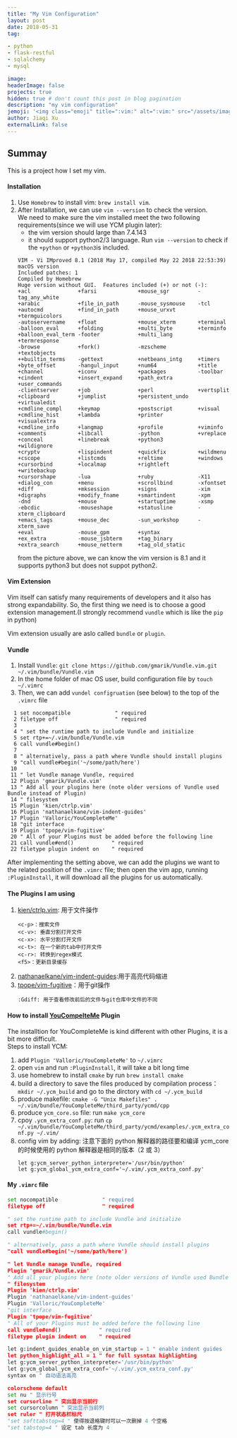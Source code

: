```yaml
---
title: "My Vim Configuration"
layout: post
date: 2018-05-31
tag:

- python
- flask-restful
- sqlalchemy
- mysql

image:
headerImage: false
projects: true
hidden: true # don't count this post in blog pagination
description: "my vim configuration"
jemoji: '<img class="emoji" title=":vim:" alt=":vim:" src="/assets/images/language_icon/vim.png" height="20" width="20" align="absmiddle">'
author: Jiaqi Xu
externalLink: false
---
```

##  Summay
This is a project how I set my vim.

#### Installation
1. Use `Homebrew` to install vim: `brew install vim`.
2. After Installation, we can use `vim --version` to check the version.<br>
   We need to make sure the vim installed meet the two following requirements(since we will use YCM plugin later):
   * the vim version should large than 7.4.143
   * it should support python2/3 language. Run `vim --version` to check if the `+python` or `+python3`is included.
    ```text
    VIM - Vi IMproved 8.1 (2018 May 17, compiled May 22 2018 22:53:39)
    macOS version
    Included patches: 1
    Compiled by Homebrew
    Huge version without GUI.  Features included (+) or not (-):
    +acl               +farsi             +mouse_sgr         -tag_any_white
    +arabic            +file_in_path      -mouse_sysmouse    -tcl
    +autocmd           +find_in_path      +mouse_urxvt       +termguicolors
    -autoservername    +float             +mouse_xterm       +terminal
    -balloon_eval      +folding           +multi_byte        +terminfo
    +balloon_eval_term -footer            +multi_lang        +termresponse
    -browse            +fork()            -mzscheme          +textobjects
    ++builtin_terms    -gettext           +netbeans_intg     +timers
    +byte_offset       -hangul_input      +num64             +title
    +channel           +iconv             +packages          -toolbar
    +cindent           +insert_expand     +path_extra        +user_commands
    -clientserver      +job               +perl              +vertsplit
    +clipboard         +jumplist          +persistent_undo   +virtualedit
    +cmdline_compl     +keymap            +postscript        +visual
    +cmdline_hist      +lambda            +printer           +visualextra
    +cmdline_info      +langmap           +profile           +viminfo
    +comments          +libcall           -python            +vreplace
    +conceal           +linebreak         +python3           +wildignore
    +cryptv            +lispindent        +quickfix          +wildmenu
    +cscope            +listcmds          +reltime           +windows
    +cursorbind        +localmap          +rightleft         +writebackup
    +cursorshape       -lua               +ruby              -X11
    +dialog_con        +menu              +scrollbind        -xfontset
    +diff              +mksession         +signs             -xim
    +digraphs          +modify_fname      +smartindent       -xpm
    -dnd               +mouse             +startuptime       -xsmp
    -ebcdic            -mouseshape        +statusline        -xterm_clipboard
    +emacs_tags        +mouse_dec         -sun_workshop      -xterm_save
    +eval              -mouse_gpm         +syntax
    +ex_extra          -mouse_jsbterm     +tag_binary
    +extra_search      +mouse_netterm     +tag_old_static
   ```
   from the picture above, we can know the vim version is 8.1 and it supports python3 but does not suppot python2.


#### Vim Extension
Vim itself can satisfy many requirements of developers and it also has strong expandability. So, the first thing we need is to choose a good extension management.(I strongly recommend `vundle` which is like the `pip` in python)

Vim extension usually are aslo called `bundle` or `plugin`.


#### Vundle
1. Install `Vundle`: `git clone https://github.com/gmarik/Vundle.vim.git ~/.vim/bundle/Vundle.vim`
2. In the home folder of mac OS user, build configuration file by `touch ~/.vimrc`
3. Then, we can add `vundel configruation` (see below) to the top of the `.vimrc` file
```text
  1 set nocompatible              " required
  2 filetype off                  " required
  3
  4 " set the runtime path to include Vundle and initialize
  5 set rtp+=~/.vim/bundle/Vundle.vim
  6 call vundle#begin()
  7
  8 " alternatively, pass a path where Vundle should install plugins
  9 "call vundle#begin('~/some/path/here')
 10
 11 " let Vundle manage Vundle, required
 12 Plugin 'gmarik/Vundle.vim'
 13 " Add all your plugins here (note older versions of Vundle used Bundle instead of Plugin)
 14 " filesystem
 15 Plugin 'kien/ctrlp.vim'
 16 Plugin 'nathanaelkane/vim-indent-guides'
 17 Plugin 'Valloric/YouCompleteMe'
 18 "git interface
 19 Plugin 'tpope/vim-fugitive'
 20 " All of your Plugins must be added before the following line
 21 call vundle#end()            " required
 22 filetype plugin indent on    " required
 ```
 After implementing the setting above, we can add the plugins we want to the related position of the `.vimrc` file; then open the vim app, running `:PluginInstall`, it will download all the plugins for us automatically.


#### The Plugins I am using
1. [kien/ctrlp.vim](https://github.com/kien/ctrlp.vim): 用于文件操作
   ```text
   <c-p>：搜索文件
   <c-v>: 垂直分割打开文件
   <c-x>: 水平分割打开文件
   <c-t>: 在一个新的tab中打开文件
   <c-r>: 转换到regex模式
   <f5>：更新目录缓存
   ```
2. [nathanaelkane/vim-indent-guides](https://github.com/nathanaelkane/vim-indent-guides):用于高亮代码缩进
3. [tpope/vim-fugitive](https://github.com/tpope/vim-fugitive)：用于git操作
   ```text
   :Gdiff: 用于查看修改前后的文件与git仓库中文件的不同
   ```

#### How to install [YouCompelteMe](https://github.com/Valloric/YouCompleteMe) Plugin
The installtion for YouCompleteMe is kind different with other Plugins, it is a bit more difficult.<br>
Steps to install YCM:
1. add `Plugin 'Valloric/YouCompleteMe'` to `~/.vimrc`
2. open `vim` and run `:PluginInstall`, it will take a bit long time
3. use homebrew to install `cmake` by run `brew install cmake`
4. build a directory to save the files produced by compilation process： `mkdir ~/.ycm_build`  and go to the dirctory with `cd ~/.ycm_build`
5. produce makefile: `cmake -G "Unix Makefiles" . ~/.vim/bundle/YouCompleteMe/third_party/ycmd/cpp`
6. produce `ycm_core.so` file: run `make ycm_core`
7. cpoy `.ycm_extra_conf.py`: run `cp ~/.vim/bundle/YouCompleteMe/third_party/ycmd/examples/.ycm_extra_conf.py ~/.vim/`
8. config vim by adding: 注意下面的 python 解释器的路径要和编译 ycm_core 的时候使用的 python 解释器是相同的版本（2 或 3）
    ```text
    let g:ycm_server_python_interpreter='/usr/bin/python'
    let g:ycm_global_ycm_extra_conf='~/.vim/.ycm_extra_conf.py'
    ```


#### My `.vimrc` file
```python
set nocompatible              " required
filetype off                  " required

" set the runtime path to include Vundle and initialize
set rtp+=~/.vim/bundle/Vundle.vim
call vundle#begin()

" alternatively, pass a path where Vundle should install plugins
"call vundle#begin('~/some/path/here')

" let Vundle manage Vundle, required
Plugin 'gmarik/Vundle.vim'
" Add all your plugins here (note older versions of Vundle used Bundle instead of Plugin)
" filesystem
Plugin 'kien/ctrlp.vim'
Plugin 'nathanaelkane/vim-indent-guides'
Plugin 'Valloric/YouCompleteMe'
"git interface
Plugin 'tpope/vim-fugitive'
" All of your Plugins must be added before the following line
call vundle#end()            " required
filetype plugin indent on    " required

let g:indent_guides_enable_on_vim_startup = 1 " enable indent guides
let python_highlight_all = 1 " for full sysntax highlighting
let g:ycm_server_python_interpreter='/usr/bin/python'
let g:ycm_global_ycm_extra_conf='~/.vim/.ycm_extra_conf.py'
syntax on " 自动语法高亮

colorscheme default
set nu " 显示行号
set cursorline " 突出显示当前行
set cursorcolumn " 突出显示当前列
set ruler " 打开状态栏标尺
"set softtabstop=4 " 使得按退格键时可以一次删掉 4 个空格
"set tabstop=4 " 设定 tab 长度为 4
```






